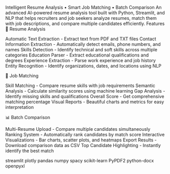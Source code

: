Intelligent Resume Analysis • Smart Job Matching • Batch Comparison
An advanced AI-powered resume analysis tool built with Python, Streamlit, and NLP that helps recruiters and job seekers analyze resumes, match them with job descriptions, and compare multiple candidates efficiently.
 Features
📄 Resume Analysis

Automatic Text Extraction - Extract text from PDF and TXT files
Contact Information Extraction - Automatically detect emails, phone numbers, and names
Skills Detection - Identify technical and soft skills across multiple categories
Education Parser - Extract educational qualifications and degrees
Experience Extraction - Parse work experience and job history
Entity Recognition - Identify organizations, dates, and locations using NLP

💼 Job Matching

Skill Matching - Compare resume skills with job requirements
Semantic Analysis - Calculate similarity scores using machine learning
Gap Analysis - Identify missing skills and qualifications
Overall Score - Get comprehensive matching percentage
Visual Reports - Beautiful charts and metrics for easy interpretation

📊 Batch Comparison

Multi-Resume Upload - Compare multiple candidates simultaneously
Ranking System - Automatically rank candidates by match score
Interactive Visualizations - Bar charts, scatter plots, and heatmaps
Export Results - Download comparison data as CSV
Top Candidate Highlighting - Instantly identify the best match

streamlit
plotly
pandas
numpy
spacy
scikit-learn
PyPDF2
python-docx
openpyxl
